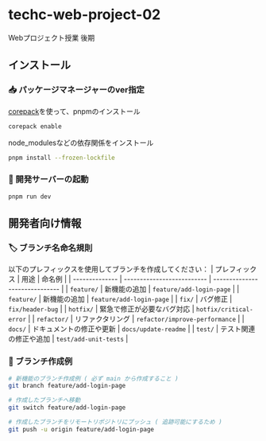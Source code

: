# techc-web-project-02
Webプロジェクト授業 後期

## インストール
### 📥 パッケージマネージャーのver指定
[corepack](https://nodejs.org/api/corepack.html)を使って、pnpmのインストール
```sh
corepack enable
```
node_modulesなどの依存関係をインストール

```sh
pnpm install --frozen-lockfile
```

### 🚀 開発サーバーの起動
```sh
pnpm run dev
```

## 開発者向け情報
### 🏷️ ブランチ名命名規則
以下のプレフィックスを使用してブランチを作成してください：
| プレフィックス | 用途                       | 命名例                         |
| -------------- | -------------------------- | ------------------------------ |
| `feature/`     | 新機能の追加               | `feature/add-login-page`       |
| `feature/`     | 新機能の追加               | `feature/add-login-page`       |
| `fix/`         | バグ修正                   | `fix/header-bug`               |
| `hotfix/`      | 緊急で修正が必要なバグ対応 | `hotfix/critical-error`        |
| `refactor/`    | リファクタリング           | `refactor/improve-performance` |
| `docs/`        | ドキュメントの修正や更新   | `docs/update-readme`           |
| `test/`        | テスト関連の修正や追加     | `test/add-unit-tests`          |

### 🌱 ブランチ作成例
```sh
# 新機能のブランチ作成例 ( 必ず main から作成すること )
git branch feature/add-login-page

# 作成したブランチへ移動
git switch feature/add-login-page

# 作成したブランチをリモートリポジトリにプッシュ ( 追跡可能にするため )
git push -u origin feature/add-login-page
```